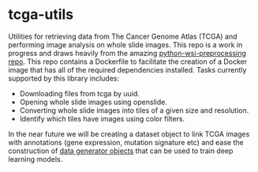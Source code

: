 # tcga-utils

Utilities for retrieving data from The Cancer Genome Atlas (TCGA) and performing image analysis on whole slide images. This repo is a work in progress and draws heavily from the amazing [python-wsi-preprocessing repo](https://github.com/deroneriksson/python-wsi-preprocessing). This repo contains a Dockerfile to facilitate the creation of a Docker image that has all of the required dependencies installed. Tasks currently supported by this library includes:

* Downloading files from tcga by uuid.
* Opening whole slide images using openslide.
* Converting whole slide images into tiles of a given size and resolution.
* Identify which tiles have images using color filters.

In the near future we will be creating a dataset object to link TCGA images with annotations (gene expression, mutation signature etc) and ease the construction of [data generator objects](https://keras.io/preprocessing/image/) that can be used to train deep learning models.

